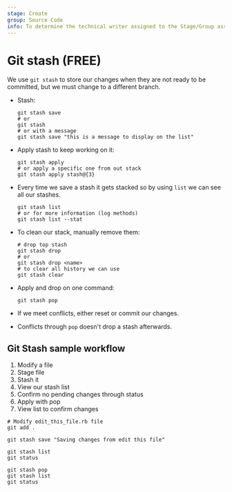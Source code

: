 ```yaml
---
stage: Create
group: Source Code
info: To determine the technical writer assigned to the Stage/Group associated with this page, see https://about.gitlab.com/handbook/product/ux/technical-writing/#assignments
---
```


# Git stash **(FREE)**

We use `git stash` to store our changes when they are not ready to be committed,
but we must change to a different branch.

- Stash:

  ```shell
  git stash save
  # or
  git stash
  # or with a message
  git stash save "this is a message to display on the list"
  ```

- Apply stash to keep working on it:

  ```shell
  git stash apply
  # or apply a specific one from out stack
  git stash apply stash@{3}
  ```

- Every time we save a stash it gets stacked so by using `list` we can see all our
  stashes.

  ```shell
  git stash list
  # or for more information (log methods)
  git stash list --stat
  ```

- To clean our stack, manually remove them:

  ```shell
  # drop top stash
  git stash drop
  # or
  git stash drop <name>
  # to clear all history we can use
  git stash clear
  ```

- Apply and drop on one command:

  ```shell
  git stash pop
  ```

- If we meet conflicts, either reset or commit our changes.
- Conflicts through `pop` doesn't drop a stash afterwards.

## Git Stash sample workflow

1. Modify a file
1. Stage file
1. Stash it
1. View our stash list
1. Confirm no pending changes through status
1. Apply with pop
1. View list to confirm changes

```shell
# Modify edit_this_file.rb file
git add .

git stash save "Saving changes from edit this file"

git stash list
git status

git stash pop
git stash list
git status
```
